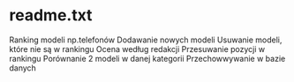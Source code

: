 # readme.txt
Ranking modeli np.telefonów
Dodawanie nowych modeli
Usuwanie modeli, które nie są w rankingu
Ocena według redakcji
Przesuwanie pozycji w rankingu
Porównanie 2 modeli w danej kategorii
Przechowwywanie w bazie danych
